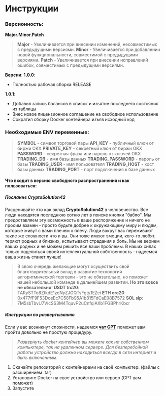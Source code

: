 # Инструкции

### **Версионность**:

**Major.Minor.Patch**

> **Major** - Увеличивается при внесении изменений, несовместимых с предыдущими версиями.
> **Minor** - Увеличивается при добавлении новой функциональности, совместимой с предыдущими версиями.
> **Patch** - Увеличивается при внесении исправлений ошибок, совместимых с предыдущими версиями.

**Версии**:
**1.0.0**:

- Полностью рабочая сборка RELEASE

**1.0.1**:

- Добавил запись балансов в список и изьятие последнего состояния из таблицы
- Внес новое лицензионное соглашение на свободное использование
- Сократил сборку Docker контейнера изъяв исходный код

### **Необходимые ENV переменные**:

> **SYMBOL** - символ торговой пары
> **API_KEY** - публичный ключ от биржи OKX
> **PRIVATE_KEY** - секретный ключ от биржи OKX
> **PASSWORD** - секретная фраза или пароль от ключей OKX
> **TRADING_DB** - имя базы данных
> **TRADING_PASSWORD** - пароль от базы
> **TRADING_USER** - имя пользователя
> **TRADING_HOST** - хост базы данных
> **TRADING_PORT** - порт подключения к базе данных

#### Что входит в версию свободного распространения и как пользоваться:

##### **Послание CryptoSolution42**
Расценивайте это как вклад **CryptoSolution42** в человечество. Все люди находятся последнюю сотню лет в поиске кнопки "бабло". Мы предоставляем эту возможность в ваше распоряжение и ничего не просим взамен - просто будьте добрее к окружающему миру и людям, которые живут с вами плечем к плечу. Люди вокруг вас переживают такие же сложности что и вы. Они тоже имеют эмоции, кого-то любят, теряют родных и близких, испытывают страдания и боль. Мы не вернем ваших родных и не можем решить все ваши проблемы. В наших силах только поделиться своей интеллектуальной собственность - надеемся ваша жизнь станет лучше!

> В свою очередь желающие могут осуществить свой благотворительный вклад в развитие технологий алгоритмической торговли - это не обязательно, но поможет нашей небольшой команде в дальнейшем развитии. **Но это вовсе не обязательно**!
> **USDT trc20**: TARySTTo8ZtkdE1zeNyZJGQTsFgty1EZei
> **ETH erc20**: 0x477fF9F53DceEc7C58Fb95A1b815FdCaE08B7572
> **SOL slp**: 7M5sbTbvU7VicSS3M4TquvP2uCnfqiAXb1FGBPhrKbcr

##### Инструкции по развертыванию

Если у вас возникнут сложности, надеемся **[чат GPT](https://chatgpt.com/)** поможет вам пройти довольно не простую процедуру.

> _Развернуть docker контейнер вы можете как на собственном компьютере, так на удаленном сервере.
> Для безперебойной работы устройство должно находиться всегда в сети интернет и быть включенным._

1. Скачайте репозиторий с контейнерами на своё компьютер. (файлы с расширением .tar)
2. Установите Docker на свое устройство или сервер (GPT вам поможет)
3. Запустите
